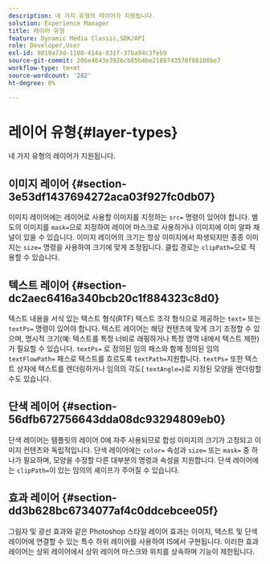 ```yaml
---
description: 네 가지 유형의 레이어가 지원됩니다.
solution: Experience Manager
title: 레이어 유형
feature: Dynamic Media Classic,SDK/API
role: Developer,User
exl-id: 9819a73d-1108-414a-831f-37ba94c3feb9
source-git-commit: 206e4643e3926cb85b4be2189743578f88180be7
workflow-type: tm+mt
source-wordcount: '282'
ht-degree: 0%

---
```


# 레이어 유형{#layer-types}

네 가지 유형의 레이어가 지원됩니다.

## 이미지 레이어 {#section-3e53df1437694272aca03f927fc0db07}

이미지 레이어에는 레이어로 사용할 이미지를 지정하는 `src=` 명령이 있어야 합니다. 별도의 이미지를 `mask=`으로 지정하여 레이어 마스크로 사용하거나 이미지에 이미 알파 채널이 있을 수 있습니다. 이미지 레이어의 크기는 항상 이미지에서 파생되지만 종종 이미지는 `size=` 명령을 사용하여 크기에 맞게 조정됩니다. 클립 경로는 `clipPath=`으로 적용할 수 있습니다.

## 텍스트 레이어 {#section-dc2aec6416a340bcb20c1f884323c8d0}

텍스트 내용을 서식 있는 텍스트 형식(RTF) 텍스트 조각 형식으로 제공하는 `text=` 또는 `textPs=` 명령이 있어야 합니다. 텍스트 레이어는 해당 컨텐츠에 맞게 크기 조정할 수 있으며, 명시적 크기(예: 텍스트를 특정 너비로 래핑하거나 특정 영역 내에서 텍스트 제한)가 필요할 수 있습니다. `textPs=` 로 정의된 임의 패스와 함께 정의된 임의  `textFlowPath=` 패스로 텍스트를 흐르도록  `textPath=`지원합니다. `textPs=` 또한 텍스트 상자에 텍스트를 렌더링하거나 임의의 각도(  `textAngle=`)로 지정된 모양을 렌더링할 수도 있습니다.

## 단색 레이어 {#section-56dfb672756643dda08dc93294809eb0}

단색 레이어는 템플릿의 레이어 0에 자주 사용되므로 합성 이미지의 크기가 고정되고 이미지 컨텐츠와 독립적입니다. 단색 레이어에는 `color=` 속성과 `size=` 또는 `mask=` 중 하나가 필요하며, 모양을 수정할 다른 대부분의 명령과 속성을 지원합니다. 단색 레이어에는 `clipPath=`이 있는 임의의 셰이프가 주어질 수 있습니다.

## 효과 레이어 {#section-dd3b628bc6734077af4c0ddcebcee05f}

그림자 및 광선 효과와 같은 Photoshop 스타일 레이어 효과는 이미지, 텍스트 및 단색 레이어에 연결할 수 있는 특수 하위 레이어를 사용하여 IS에서 구현됩니다. 이러한 효과 레이어는 상위 레이어에서 상위 레이어 마스크와 위치를 상속하며 기능이 제한됩니다.
